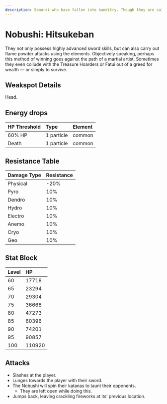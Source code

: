```yaml
---
description: Samurai who have fallen into banditry. Though they are called the Nobushi, they do not have a centralized organization.
---
```


# Nobushi: Hitsukeban

They not only possess highly advanced sword skills, but can also carry out flame powder attacks using the elements. Objectively speaking, perhaps this method of winning goes against the path of a martial artist.
Sometimes they even collude with the Treasure Hoarders or Fatui out of a greed for wealth — or simply to survive.

## Weakspot Details

Head.

## Energy drops

| HP Threshold | Type | Element |
| :--- | :--- | :--- |
| 60% HP | 1 particle | common  
| Death | 1 particle | common

## Resistance Table

| Damage Type | Resistance |
| :--- | :--- |
| Physical | -20% |
| Pyro | 10% |
| Dendro | 10% |
| Hydro | 10% |
| Electro | 10% |
| Anemo | 10% |
| Cryo | 10% |
| Geo | 10% |

## Stat Block

| Level | HP |
| :--- | :--- |
| 60 | 17718 |
| 65 | 23294 |
| 70 | 29304 |
| 75 | 36668 |
| 80 | 47273 |
| 85 | 60396 |
| 90 | 74201 |
| 95 | 90857 |
| 100 | 110920 |

## Attacks

* Slashes at the player.
* Lunges towards the player with their sword.
* The Nobushi will spin their katanas to taunt their opponents. 
  * They are left open while doing this.
* Jumps back, leaving crackling fireworks at its' previous location.
